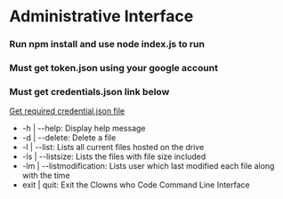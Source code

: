 # Administrative Interface

### Run npm install and use node index.js to run
### Must get token.json using your google account

### Must get credentials.json link below
[Get required credential.json file](https://developers.google.com/drive/api/v3/quickstart/nodejs)


* -h | --help:  Display help message
* -d | --delete:  Delete a file
* -l | --list:  Lists all current files hosted on the drive
* -ls | --listsize:  Lists the files with file size included
* -lm | --listmodification:  Lists user which last modified each file along with the time
* exit | quit:  Exit the Clowns who Code Command Line Interface
